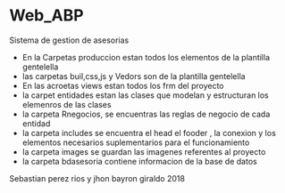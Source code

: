# Web_ABP
Sistema de gestion de asesorias

- En la Carpetas produccion estan todos los elementos de la plantilla gentelella
- las carpetas buil,css,js y Vedors son de la plantilla gentelella
- En las acroetas views estan todos los frm del proyecto 
- la carpet entidades estan las clases que modelan y estructuran los elemenros de las clases 
- la carpeta Rnegocios, se encuentras las reglas de negocio  de cada entidad 
- la carpeta includes se encuentra el head el fooder , la conexion y los elementos necesarios suplementarios para el funcionamiento 
- la carpeta images se guardan las imagenes referentes al proyecto 
- la carpeta bdasesoria contiene informacion de la base de datos 


Sebastian perez rios y jhon bayron giraldo 2018


